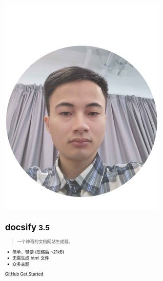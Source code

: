 <!--
 * @Author: xiaotian
 * @Date: 2022-06-23 12:18:20
 * @LastEditors: xiaotian
 * @LastEditTime: 2022-06-27 16:56:37
 * @Description: 
-->
![logo](_media/icon.svg)

# docsify <small>3.5</small>

> 一个神奇的文档网站生成器。

- 简单、轻便 (压缩后 ~21kB)
- 无需生成 html 文件
- 众多主题

[GitHub](https://github.com/docsifyjs/docsify/)
[Get Started](blog/)